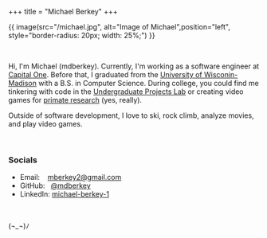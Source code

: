 +++
title = "Michael Berkey"
+++

{{ image(src="/michael.jpg", alt="Image of Michael",position="left", style="border-radius: 20px; width: 25%;") }}

<br>

Hi, I'm Michael (mdberkey). Currently, I'm working as a software engineer at [Capital One](https://www.capitalone.com/tech/). Before that, I graduated from the [University of Wisconin-Madison](https://www.wisc.edu/) with a B.S. in Computer Science. During college, you could find me tinkering with code in the [Undergraduate Projects Lab](https://www.upl.cs.wisc.edu/) or creating video games for [primate research](https://psycnet.apa.org/record/2025-21970-001) (yes, really). 

Outside of software development, I love to ski, rock climb, analyze movies, and play video games.

<br>

### Socials
- Email: &nbsp; &nbsp;[mberkey2@gmail.com](mailto:mberkey2@gmail.com)
- GitHub: &nbsp; [@mdberkey](https://github.com/mdberkey)
- LinkedIn: [michael-berkey-1](https://www.linkedin.com/in/michael-berkey1/)

<br>

(¬_¬)ﾉ